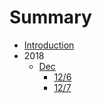 # Summary

* [Introduction](README.md)
* 2018
  * [Dec](dec.md)
    * [12/6](dec/126.md)
    * [12/7](dec/127.md)

